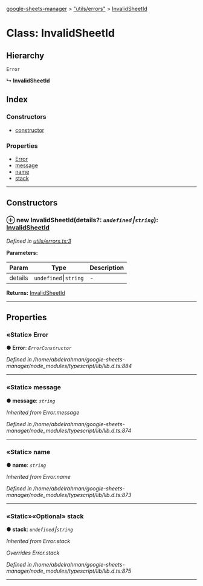 [google-sheets-manager](../README.md) > ["utils/errors"](../modules/_utils_errors_.md) > [InvalidSheetId](../classes/_utils_errors_.invalidsheetid.md)



# Class: InvalidSheetId

## Hierarchy


 `Error`

**↳ InvalidSheetId**







## Index

### Constructors

* [constructor](_utils_errors_.invalidsheetid.md#constructor)


### Properties

* [Error](_utils_errors_.invalidsheetid.md#error)
* [message](_utils_errors_.invalidsheetid.md#message)
* [name](_utils_errors_.invalidsheetid.md#name)
* [stack](_utils_errors_.invalidsheetid.md#stack)



---
## Constructors
<a id="constructor"></a>


### ⊕ **new InvalidSheetId**(details?: *`undefined`⎮`string`*): [InvalidSheetId](_utils_errors_.invalidsheetid.md)



*Defined in [utils/errors.ts:3](https://github.com/AbdelrahmanRamadan/google-sheets-manager/blob/ddca908/src/utils/errors.ts#L3)*



**Parameters:**

| Param | Type | Description |
| ------ | ------ | ------ |
| details | `undefined`⎮`string`   |  - |





**Returns:** [InvalidSheetId](_utils_errors_.invalidsheetid.md)

---


## Properties
<a id="error"></a>

### «Static» Error

**●  Error**:  *`ErrorConstructor`* 

*Defined in /home/abdelrahman/google-sheets-manager/node_modules/typescript/lib/lib.d.ts:884*





___

<a id="message"></a>

### «Static» message

**●  message**:  *`string`* 

*Inherited from Error.message*

*Defined in /home/abdelrahman/google-sheets-manager/node_modules/typescript/lib/lib.d.ts:874*





___

<a id="name"></a>

### «Static» name

**●  name**:  *`string`* 

*Inherited from Error.name*

*Defined in /home/abdelrahman/google-sheets-manager/node_modules/typescript/lib/lib.d.ts:873*





___

<a id="stack"></a>

### «Static»«Optional» stack

**●  stack**:  *`undefined`⎮`string`* 

*Inherited from Error.stack*

*Overrides Error.stack*

*Defined in /home/abdelrahman/google-sheets-manager/node_modules/typescript/lib/lib.d.ts:875*





___


